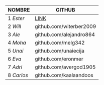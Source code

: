 | **NOMBRE**                |      **GITHUB**                         |
|---------------------------|-----------------------------------------|
|1 _Ester_|[LINK](github.com/TerlaProfe)|
|2 _Will_|github.com/witerber2009|
|3 _Ale_|github.com/alejandro864|
|4 _Moha_|github.com/melg342|
|5 _Unai_|github.com/unaiecija|
|6 _Eva_|github.com/eronmer|
|7 _Adri_|github.com/avergod1905|
|8 _Carlos_|github.com/kaalaandoos|

